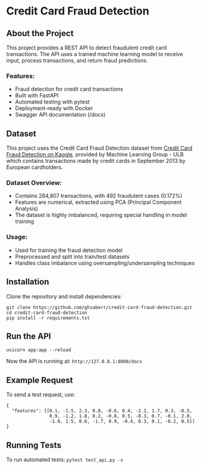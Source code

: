 # Credit Card Fraud Detection

## About the Project
This project provides a REST API to detect fraudulent credit card transactions. The API uses a trained machine learning model to receive input, process transactions, and return fraud predictions.

### Features:

- Fraud detection for credit card transactions
- Built with FastAPI
- Automated testing with pytest
- Deployment-ready with Docker
- Swagger API documentation (/docs)

## Dataset
This project uses the Credit Card Fraud Detection dataset from [Credit Card Fraud Detection on Kaggle](https://www.kaggle.com/datasets/mlg-ulb/creditcardfraud), provided by Machine Learning Group - ULB which contains transactions made by credit cards in September 2013 by European cardholders.

### Dataset Overview:

- Contains 284,807 transactions, with 492 fraudulent cases (0.172%)
- Features are numerical, extracted using PCA (Principal Component Analysis)
- The dataset is highly imbalanced, requiring special handling in model training

### Usage:
- Used for training the fraud detection model
- Preprocessed and split into train/test datasets
- Handles class imbalance using oversampling/undersampling techniques


## Installation
Clone the repository and install dependencies:

    git clone https://github.com/ghsaberr/credit-card-fraud-detection.git
    cd credit-card-fraud-detection
    pip install -r requirements.txt

## Run the API

    uvicorn app:app --reload

Now the API is running at:
`http://127.0.0.1:8000/docs`

## Example Request
To send a test request, use:
```
{
  "features": [[0.1, -1.5, 2.3, 0.8, -0.6, 0.4, -2.1, 1.7, 0.3, -0.5, 
                0.9, -1.2, 1.8, 0.2, -0.8, 0.5, -0.3, 0.7, -0.1, 2.0, 
                -1.0, 1.5, 0.6, -1.7, 0.9, -0.4, 0.3, 0.1, -0.2, 0.5]]
}
```
## Running Tests
To run automated tests:
`pytest test_api.py -v`



